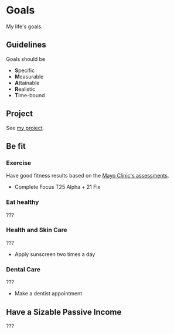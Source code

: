 # Goals

My life's goals.

## Guidelines

Goals should be

* **S**pecific
* **M**easurable
* **A**ttainable
* **R**ealistic
* **T**ime-bound

## Project

See [my project](https://github.com/users/marcusmonteirodesouza/projects/3).

## Be fit

### Exercise

Have good fitness results based on the [Mayo Clinic's assessments](https://www.mayoclinic.org/healthy-lifestyle/fitness/in-depth/fitness/art-20046433).

* Complete Focus T25 Alpha + 21 Fix

### Eat healthy

???

### Health and Skin Care

???

* Apply sunscreen two times a day

### Dental Care

???

* Make a dentist appointment

## Have a Sizable Passive Income

???
